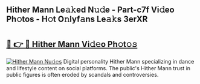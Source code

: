 ## Hither Mann Le𝚊𝚔ed N𝚞𝚍e - Part-c7f Vi𝚍eo Ph𝚘tos - H𝚘t O𝚗lyf𝚊ns Le𝚊𝚔s 3erXR

# <h2><a href="http://hf7p30.feru.top/?c=Hither+Mann">🔗 👉 🔴 Hither Mann Vi𝚍𝚎o Ph𝚘t𝚘𝚜</a></h2>

[![Hither Mann Nu𝚍𝚎s](https://i.imgur.com/0TWrTi3.gif)](http://hf7p30.feru.top/?c=Hither+Mann)
Digital personality Hither Mann specializing in dance and lifestyle content on social platforms. The public's Hither Mann trust in public figures is often eroded by scandals and controversies. 

